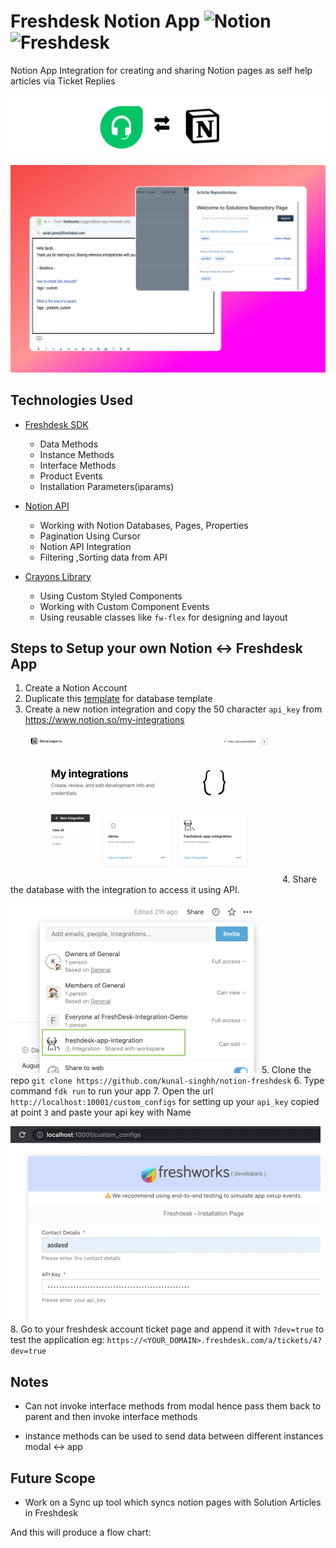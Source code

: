 #  Freshdesk Notion App ![Notion](https://img.shields.io/badge/Notion-%23000000.svg?style=for-the-badge&logo=notion&logoColor=white) ![Freshdesk](https://img.shields.io/badge/freshdesk-07C160?style=for-the-badge&logo=&logoColor=white)


Notion App Integration for creating and sharing Notion pages as self help articles via Ticket Replies

![Banner](./docs/banner3.png)

![screenshot-boards](./docs/snap-group.png)

##  Technologies Used
- [Freshdesk SDK](https://developers.freshdesk.com/v2/docs/quick-start/) 
	-  Data Methods
	-  Instance Methods
	-  Interface Methods
	-  Product Events
	-  Installation Parameters(iparams)
  

-  [Notion API](https://developers.notion.com/reference/intro)	
	- Working with Notion Databases, Pages, Properties
	- Pagination Using Cursor
	- Notion API Integration
	- Filtering ,Sorting  data from API

  

- [Crayons Library](https://crayons.freshworks.com/)
	 - Using Custom Styled Components
	 - Working with Custom Component Events 
	 - Using reusable classes like `fw-flex` for designing and layout

  

##  Steps to Setup your own Notion <-> Freshdesk App
1. Create a Notion Account 
2.  Duplicate this [template](https://enchanted-bougon-d59.notion.site/2718c9eddc784e719b19a65ac9ff0e1b?v=41c555d0de37479182eabb37f42cddd0) for database template  
3.  Create a new notion integration and copy the 50 character `api_key` from https://www.notion.so/my-integrations

![notion-integration](./docs/notion-int2.png)
4.  Share the database with the integration to access it using API. 

![notion-integration](./docs/notion-int3.png)
5. Clone the repo `git clone https://github.com/kunal-singhh/notion-freshdesk`
6. Type command `fdk run` to run your app
7. Open the url `http://localhost:10001/custom_configs` for setting up your `api_key` copied at point `3` and paste your api key with Name

![iparams](./docs/iparams.png)
8. Go to your freshdesk account ticket page and append it with `?dev=true` to test the application eg: `https://<YOUR_DOMAIN>.freshdesk.com/a/tickets/4?dev=true`
  

##  Notes

  

-  Can not invoke interface methods from modal hence pass them back to parent and then invoke interface methods

-  instance methods can be used to send data between different instances modal <-> app

  

##  Future Scope

-  Work on a Sync up tool which syncs notion pages with Solution Articles in Freshdesk

  
  
  

And this will produce a flow chart:

 